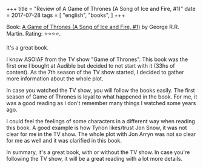 +++
title = "Review of A Game of Thrones (A Song of Ice and Fire, #1)"
date = 2017-07-28
tags = [
    "english",
    "books",
]
+++

Book: [A Game of Thrones (A Song of Ice and Fire, #1)](https://www.goodreads.com/book/show/13496) by George R.R. Martin. Rating: ⭐️⭐️⭐️⭐️.

It's a great book.

I know ASOIAF from the TV show "Game of Thrones". This book was the first one I bought at Audible but decided to not start with it (33hs of content). As the 7th season of the TV show started, I decided to gather more information about the whole plot.

In case you watched the TV show, you will follow the books easily. The first season of Game of Thrones is loyal to what happened in the book. For me, it was a good reading as I don't remember many things I watched some years ago.

I could feel the feelings of some characters in a different way when reading this book. A good example is how Tyrion likes/trust Jon Snow, it was not clear for me in the TV show. The whole plot with Jon Arryn was not so clear for me as well and it was clarified in this book.

In summary, it's a great book, with or without the TV show. In case you're following the TV show, it will be a great reading with a lot more details.
